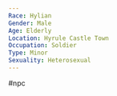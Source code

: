 ```yaml
---
Race: Hylian
Gender: Male
Age: Elderly
Location: Hyrule Castle Town
Occupation: Soldier
Type: Minor
Sexuality: Heterosexual
---
```

 #npc 

